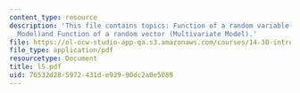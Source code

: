 ```yaml
---
content_type: resource
description: 'This file contains topics: Function of a random variable (Univariate
  Model)and Function of a random vector (Multivariate Model).'
file: https://ol-ocw-studio-app-qa.s3.amazonaws.com/courses/14-30-introduction-to-statistical-method-in-economics-spring-2006/76532d285972431de93990dc2a0e5089_l5.pdf
file_type: application/pdf
resourcetype: Document
title: l5.pdf
uid: 76532d28-5972-431d-e939-90dc2a0e5089
---
```

